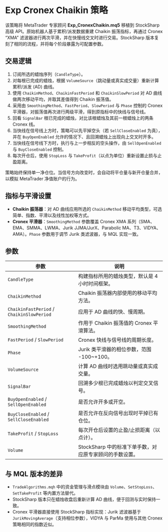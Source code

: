 # Exp Cronex Chaikin 策略

该策略将 MetaTrader 专家顾问 **Exp_CronexChaikin.mq5** 移植到 StockSharp 高级 API。原始机器人基于累积/派发数据重建 Chaikin 振荡指标，再通过 Cronex “XMA” 滤波器进行两次平滑，并在快慢线交叉时进行交易。StockSharp 版本复刻了相同的流程，并将每个阶段暴露为可配置参数。

## 交易逻辑

1. 订阅所选的蜡烛序列（`CandleType`）。
2. 对每根已完成的蜡烛，根据 `VolumeSource`（跳动量或真实成交量）重新计算累积/派发 (AD) 曲线。
3. 使用 `ChaikinMethod`、`ChaikinFastPeriod` 和 `ChaikinSlowPeriod` 对 AD 曲线做两次移动平均，并取其差值得到 Chaikin 振荡值。
4. 采用由 `SmoothingMethod`、`FastPeriod`、`SlowPeriod` 与 `Phase` 控制的 Cronex 平滑器，对振荡值再次进行两级平滑，得到原指标中的快线与信号线。
5. 回看 `SignalBar` 根已完成的蜡烛，对比该根蜡烛及其前一根蜡烛上的两条 Cronex 线。
6. 当快线在信号线上方时，策略可以先平掉空头（若 `SellCloseEnabled` 为真），并在 `BuyOpenEnabled` 允许的情况下、且回溯蜡烛上出现向上交叉时开多。
7. 当快线在信号线下方时，执行与上一步相反的空头操作，由 `SellOpenEnabled` 与 `BuyCloseEnabled` 控制。
8. 每次开仓后，使用 `StopLoss` 与 `TakeProfit`（以点为单位）重新设置止损与止盈距离。

策略始终保持单一净仓位。当信号方向改变时，会自动将平仓量与新开仓量合并，以模拟 MetaTrader 净值账户的行为。

## 指标与平滑设置

- **Chaikin 振荡器**：对 AD 曲线应用所选的 `ChaikinMethod` 移动平均类型，可选简单、指数、平滑以及线性加权等方式。
- **Cronex 平滑器**：`SmoothingMethod` 参数覆盖 Cronex XMA 系列（SMA、EMA、SMMA、LWMA、Jurik JJMA/JurX、Parabolic MA、T3、VIDYA、AMA）。`Phase` 参数用于调节 Jurik 类滤波器，与 MQL 实现一致。

## 参数

| 参数 | 说明 |
|------|------|
| `CandleType` | 构建指标所用的蜡烛类型，默认是 4 小时时间框架。 |
| `ChaikinMethod` | Chaikin 振荡器内部使用的移动平均方法。 |
| `ChaikinFastPeriod` / `ChaikinSlowPeriod` | 应用于 AD 曲线的快、慢周期。 |
| `SmoothingMethod` | 作用于 Chaikin 振荡值的 Cronex 平滑算法。 |
| `FastPeriod` / `SlowPeriod` | Cronex 快线与信号线的周期长度。 |
| `Phase` | Jurik 类平滑器的相位参数，范围 -100~+100。 |
| `VolumeSource` | 计算 AD 曲线时选用跳动量或真实成交量。 |
| `SignalBar` | 回溯多少根已完成蜡烛以判定交叉信号。 |
| `BuyOpenEnabled` / `SellOpenEnabled` | 是否允许开多或开空。 |
| `BuyCloseEnabled` / `SellCloseEnabled` | 是否允许在反向信号出现时平掉已有仓位。 |
| `TakeProfit` / `StopLoss` | 每次开仓后设置的止盈/止损距离（以点计）。 |
| `Volume` | StockSharp 中的标准下单手数，对应原专家顾问的手数设置。 |

## 与 MQL 版本的差异

- `TradeAlgorithms.mqh` 中的资金管理与滑点模块由 `Volume`、`SetStopLoss`、`SetTakeProfit` 等内置方法替代。
- StockSharp 版本只在蜡烛收盘后重新计算 AD 曲线，便于回测与实时保持一致。
- Cronex 平滑器直接使用 StockSharp 指标实现：Jurik 滤波器基于 `JurikMovingAverage`（支持相位参数），VIDYA 与 ParMa 使用与其他 Cronex 策略相同的指数近似。
